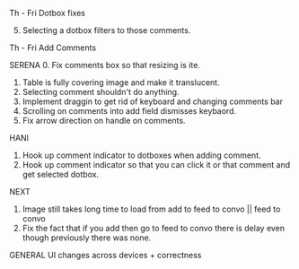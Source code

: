 Th - Fri
Dotbox fixes
<!-- 1. easy to delete -->
<!-- 2. fixing scrolling so that you don't scroll when you want to move it around -->
<!-- 3. button that is either long touch to add dotbox or tap or add dotbox. -->
<!-- 4. UI for selected dotbox and unselected dotbox: all bright blue
selected: dotted line with marching ants with shadow drop/outline? blue outline?
unselected: dotted lines blue w/o dot  -->
5. Selecting a dotbox filters to those comments.

Th - Fri
Add Comments
<!-- 4. Multi-line comments
 -->
<!--  3. Add icon indicator to add conversation and finished comm
ent. -->

SERENA
0. Fix comments box so that resizing is ite.
1. Table is fully covering image and make it translucent.
2. Selecting comment shouldn't do anything.
3. Implement draggin to get rid of keyboard and changing comments bar
4. Scrolling on comments into add field dismisses keybaord.
5. Fix arrow direction on handle on comments.

HANI
1. Hook up comment indicator to dotboxes when adding comment.
2. Hook up comment indicator so that you can click it or that comment and get selected dotbox.

NEXT
1. Image still takes long time to load from add to feed to convo || feed to convo
2. Fix the fact that if you add then go to feed to convo there is delay even though
previously there was none.

GENERAL
UI changes across devices + correctness 